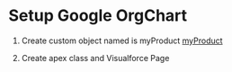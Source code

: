 # Setup Google OrgChart

1. Create custom object named is myProduct
[myProduct](https://cloud.githubusercontent.com/assets/11204504/6385776/7a13f8ac-bda1-11e4-81bd-13d8a0ccc419.png)

2. Create apex class and Visualforce Page  

